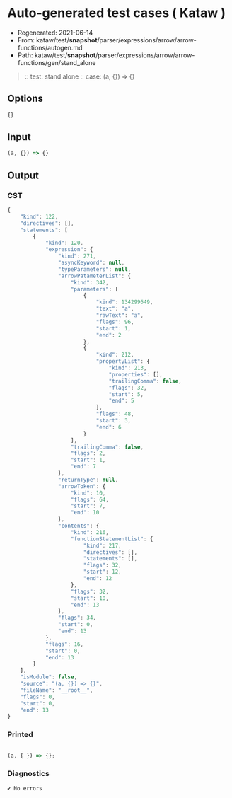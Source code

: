 # Auto-generated test cases ( Kataw )
- Regenerated: 2021-06-14
- From: kataw/test/__snapshot__/parser/expressions/arrow/arrow-functions/autogen.md
- Path: kataw/test/__snapshot__/parser/expressions/arrow/arrow-functions/gen/stand_alone
> :: test: stand alone
> :: case: (a, {}) => {}
## Options

`````js
{}
`````
## Input

`````js
(a, {}) => {}
`````
## Output

### CST

```javascript
{
    "kind": 122,
    "directives": [],
    "statements": [
        {
            "kind": 120,
            "expression": {
                "kind": 271,
                "asyncKeyword": null,
                "typeParameters": null,
                "arrowPatameterList": {
                    "kind": 342,
                    "parameters": [
                        {
                            "kind": 134299649,
                            "text": "a",
                            "rawText": "a",
                            "flags": 96,
                            "start": 1,
                            "end": 2
                        },
                        {
                            "kind": 212,
                            "propertyList": {
                                "kind": 213,
                                "properties": [],
                                "trailingComma": false,
                                "flags": 32,
                                "start": 5,
                                "end": 5
                            },
                            "flags": 48,
                            "start": 3,
                            "end": 6
                        }
                    ],
                    "trailingComma": false,
                    "flags": 2,
                    "start": 1,
                    "end": 7
                },
                "returnType": null,
                "arrowToken": {
                    "kind": 10,
                    "flags": 64,
                    "start": 7,
                    "end": 10
                },
                "contents": {
                    "kind": 216,
                    "functionStatementList": {
                        "kind": 217,
                        "directives": [],
                        "statements": [],
                        "flags": 32,
                        "start": 12,
                        "end": 12
                    },
                    "flags": 32,
                    "start": 10,
                    "end": 13
                },
                "flags": 34,
                "start": 0,
                "end": 13
            },
            "flags": 16,
            "start": 0,
            "end": 13
        }
    ],
    "isModule": false,
    "source": "(a, {}) => {}",
    "fileName": "__root__",
    "flags": 0,
    "start": 0,
    "end": 13
}
```

### Printed

```javascript

(a, { }) => {};

```

### Diagnostics

```javascript
✔ No errors
```


